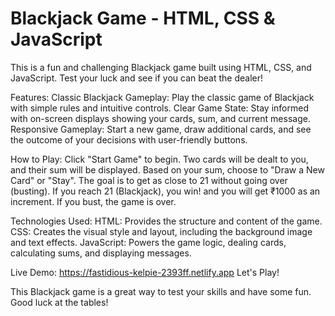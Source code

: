 # Blackjack Game - HTML, CSS & JavaScript

This is a fun and challenging Blackjack game built using HTML, CSS, and JavaScript. Test your luck and see if you can beat the dealer!

Features:
Classic Blackjack Gameplay: Play the classic game of Blackjack with simple rules and intuitive controls.
Clear Game State: Stay informed with on-screen displays showing your cards, sum, and current message.
Responsive Gameplay: Start a new game, draw additional cards, and see the outcome of your decisions with user-friendly buttons.

How to Play:
Click "Start Game" to begin.
Two cards will be dealt to you, and their sum will be displayed.
Based on your sum, choose to "Draw a New Card" or "Stay".
The goal is to get as close to 21 without going over (busting).
If you reach 21 (Blackjack), you win! and you will get ₹1000 as an increment.
If you bust, the game is over.

Technologies Used:
HTML: Provides the structure and content of the game.
CSS: Creates the visual style and layout, including the background image and text effects.
JavaScript: Powers the game logic, dealing cards, calculating sums, and displaying messages.

Live Demo:
https://fastidious-kelpie-2393ff.netlify.app
Let's Play!


This Blackjack game is a great way to test your skills and have some fun. Good luck at the tables!
